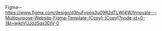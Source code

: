 Figma-- https://www.figma.com/design/d3huFvpoq3u09R2dTLWI4W/Innovate---Multipurpose-Website-Figma-Template-(Copy)-(Copy)?node-id=0-1&t=wjktVUJoJSqx3DIV-0
